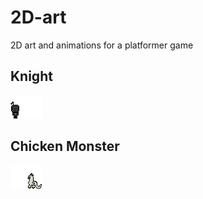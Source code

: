 # 2D-art
2D art and animations for a platformer game

## Knight 
![](https://github.com/bolbotinaflavia/2D-art/blob/main/knight_sheets/Knight.gif)

## Chicken Monster
![](https://github.com/bolbotinaflavia/2D-art/blob/main/monsters/ChickenMonster.gif)
